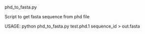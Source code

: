 phd_to_fasta.py

Script to get fasta sequence from phd file

USAGE: python phd_to_fasta.py test.phd.1 sequence_id > out.fasta

